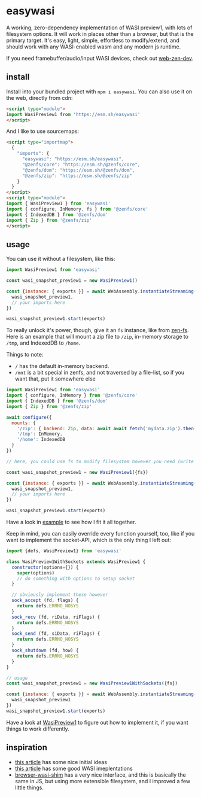 # easywasi

A working, zero-dependency implementation of WASI preview1, with lots of filesystem options. It will work in places other than a browser, but that is the primary target. It's easy, light, simple, effortless to modify/extend, and should work with any WASI-enabled wasm and any modern js runtime.

If you need framebuffer/audio/input WASI devices, check out [web-zen-dev](https://github.com/konsumer/web-zen-dev).

## install

Install into your bundled project with `npm i easywasi`. You can also use it on the web, directly from cdn:

```html
<script type="module">
import WasiPreview1 from 'https://esm.sh/easywasi'
</script>
```

And I like to use sourcemaps:
```html
<script type="importmap">
  {
    "imports": {
      "easywasi": "https://esm.sh/easywasi",
      "@zenfs/core": "https://esm.sh/@zenfs/core",
      "@zenfs/dom": "https://esm.sh/@zenfs/dom",
      "@zenfs/zip": "https://esm.sh/@zenfs/zip"
    }
  }
</script>
<script type="module">
import { WasiPreview1 } from 'easywasi'
import { configure, InMemory, fs } from '@zenfs/core'
import { IndexedDB } from '@zenfs/dom'
import { Zip } from '@zenfs/zip'
</script>
```


## usage

You can use it without a filesystem, like this:

```js
import WasiPreview1 from 'easywasi'

const wasi_snapshot_preview1 = new WasiPreview1()

const {instance: { exports }} = await WebAssembly.instantiateStreaming(fetch('example.wasm'), {
  wasi_snapshot_preview1,
  // your imports here
})

wasi_snapshot_preview1.start(exports)
```

To really unlock it's power, though, give it an `fs` instance, like from [zen-fs](https://github.com/zen-fs/core). Here is an example that will mount a zip file to `/zip`, in-memory storage to `/tmp`, and IndexedDB to `/home`.

Things to note:

- `/` has the default in-memory backend.
- `/mnt` is a bit special in zenfs, and not traversed by a file-list, so if you want that, put it somewhere else

```js
import WasiPreview1 from 'easywasi'
import { configure, InMemory } from '@zenfs/core'
import { IndexedDB } from '@zenfs/dom'
import { Zip } from '@zenfs/zip'

await configure({
  mounts: {
    '/zip': { backend: Zip, data: await await fetch('mydata.zip').then(r => r.arrayBuffer()) },
    '/tmp': InMemory,
    '/home': IndexedDB
  }
})

// here, you could use fs to modify filesystem however you need (write files, make directories, etc)

const wasi_snapshot_preview1 = new WasiPreview1({fs})

const {instance: { exports }} = await WebAssembly.instantiateStreaming(fetch('example.wasm'), {
  wasi_snapshot_preview1,
  // your imports here
})

wasi_snapshot_preview1.start(exports)
```

Have a look in [example](docs) to see how I fit it all together.

Keep in mind, you can easily override every function yourself, too, like if you want to implement the socket-API, which is the only thing I left out:

```js
import {defs, WasiPreview1} from 'easywasi'

class WasiPreview1WithSockets extends WasiPreview1 {
  constructor(options={}) {
    super(options)
    // do something with options to setup socket
  }

  // obviously implement these however
  sock_accept (fd, flags) {
    return defs.ERRNO_NOSYS
  }
  sock_recv (fd, riData, riFlags) {
    return defs.ERRNO_NOSYS
  }
  sock_send (fd, siData, riFlags) {
    return defs.ERRNO_NOSYS
  }
  sock_shutdown (fd, how) {
    return defs.ERRNO_NOSYS
  }
}

// usage
const wasi_snapshot_preview1 = new WasiPreview1WithSockets({fs})

const {instance: { exports }} = await WebAssembly.instantiateStreaming(fetch('example.wasm'), {
  wasi_snapshot_preview1
})
wasi_snapshot_preview1.start(exports)
```

Have a look at [WasiPreview1](./docs/easywasi.js) to figure out how to implement it, if you want things to work differently.


## inspiration

- [this article](https://dev.to/ndesmic/building-a-minimal-wasi-polyfill-for-browsers-4nel) has some nice initial ideas
- [this article](https://twdev.blog/2023/11/wasm_cpp_04/) has some good WASI imeplentations
- [browser-wasi-shim](https://github.com/bjorn3/browser_wasi_shim) has a very nice interface, and this is basically the same in JS, but using more extensible filesystem, and I improved a few little things.

